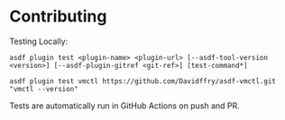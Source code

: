 # Contributing

Testing Locally:

```shell
asdf plugin test <plugin-name> <plugin-url> [--asdf-tool-version <version>] [--asdf-plugin-gitref <git-ref>] [test-command*]

asdf plugin test vmctl https://github.com/Davidffry/asdf-vmctl.git "vmctl --version"
```

Tests are automatically run in GitHub Actions on push and PR.
